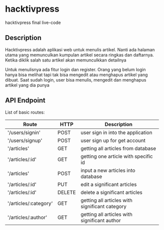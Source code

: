 # hacktivpress
hacktivpress final live-code

## Description
Hacktivpress adalah aplikasi web untuk menulis artikel. Nanti ada halaman utama yang memunculkan kumpulan artikel secara ringkas dan daftarnya. Ketika diklik salah satu artikel akan memunculkkan detailnya

Untuk menulisnya ada fitur login dan register. Orang yang belum login hanya bisa melihat tapi tak bisa mengedit atau menghapus artikel yang dibuat. Saat sudah login, user bisa menulis, mengedit dan menghapus artikel yang dia punya

## API Endpoint

List of basic routes:

|Route | HTTP | Description|
|------|------|------------|
|'/users/signin'| POST | user sign in into the application |
|'/users/signup'| POST | user sign up for get account |
|'/articles'| GET | getting all articles from database |
|'/articles/:id'| GET | getting one article with specific id|
|'/articles'| POST | input a new articles into database |
|'/articles/:id'| PUT | edit a significant articles |
|'/articles/:id'| DELETE | delete a significant articles |
|'/articles/:category'| GET | getting all articles with significant category|
|'/articles/:author'| GET | getting all articles with significant author|
